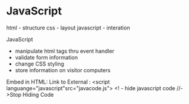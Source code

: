 JavaScript
===========

html - structure
css - layout
javascript - interation

JavaScript 
- manipulate html tags thru event handler
- validate form information
- change CSS styling
- store information on visitor computers

Embed in HTML:  <script type="text/javascript">...code...</script>
Link to External :  <script languange="javascript"src="javacode.js">
<! - hide javascript code //->Stop Hiding Code </script>
